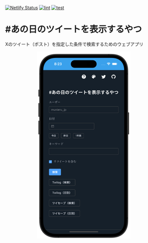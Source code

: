 [![Netlify Status](https://api.netlify.com/api/v1/badges/6d4a116a-f029-436d-85a5-22ba103a163e/deploy-status)](https://app.netlify.com/sites/anohi-no-tweet/deploys)
[![lint](https://github.com/munierujp/anohi-no-tweet/actions/workflows/lint.yml/badge.svg)](https://github.com/munierujp/anohi-no-tweet/actions/workflows/lint.yml)
[![test](https://github.com/munierujp/anohi-no-tweet/actions/workflows/test.yml/badge.svg)](https://github.com/munierujp/anohi-no-tweet/actions/workflows/test.yml)

# #あの日のツイートを表示するやつ

Xのツイート（ポスト）を指定した条件で検索するためのウェブアプリ

<div align="center">
  <img
    src="./meta/screenshot.png"
    width="300"
  >
</div>

